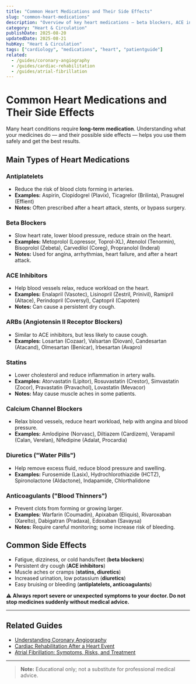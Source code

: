 ```yaml
---
title: "Common Heart Medications and Their Side Effects"
slug: "common-heart-medications"
description: "Overview of key heart medications — beta blockers, ACE inhibitors, statins — and their common side effects."
category: "Heart & Circulation"
publishDate: 2025-08-20
updatedDate: 2025-08-21
hubKey: "Heart & Circulation"
tags: ["cardiology", "medications", "heart", "patientguide"]
related:
  - /guides/coronary-angiography
  - /guides/cardiac-rehabilitation
  - /guides/atrial-fibrillation
---
```


# Common Heart Medications and Their Side Effects

Many heart conditions require **long-term medication**. Understanding what your medicines do — and their possible side effects — helps you use them safely and get the best results.

## Main Types of Heart Medications

### Antiplatelets
- Reduce the risk of blood clots forming in arteries.  
- **Examples:** Aspirin, Clopidogrel (Plavix), Ticagrelor (Brilinta), Prasugrel (Effient)  
- **Notes:** Often prescribed after a heart attack, stents, or bypass surgery.  

### Beta Blockers
- Slow heart rate, lower blood pressure, reduce strain on the heart.  
- **Examples:** Metoprolol (Lopressor, Toprol-XL), Atenolol (Tenormin), Bisoprolol (Zebeta), Carvedilol (Coreg), Propranolol (Inderal)  
- **Notes:** Used for angina, arrhythmias, heart failure, and after a heart attack.  

### ACE Inhibitors
- Help blood vessels relax, reduce workload on the heart.  
- **Examples:** Enalapril (Vasotec), Lisinopril (Zestril, Prinivil), Ramipril (Altace), Perindopril (Coversyl), Captopril (Capoten)  
- **Notes:** Can cause a persistent dry cough.  

### ARBs (Angiotensin II Receptor Blockers)
- Similar to ACE inhibitors, but less likely to cause cough.  
- **Examples:** Losartan (Cozaar), Valsartan (Diovan), Candesartan (Atacand), Olmesartan (Benicar), Irbesartan (Avapro)  

### Statins
- Lower cholesterol and reduce inflammation in artery walls.  
- **Examples:** Atorvastatin (Lipitor), Rosuvastatin (Crestor), Simvastatin (Zocor), Pravastatin (Pravachol), Lovastatin (Mevacor)  
- **Notes:** May cause muscle aches in some patients.  

### Calcium Channel Blockers
- Relax blood vessels, reduce heart workload, help with angina and blood pressure.  
- **Examples:** Amlodipine (Norvasc), Diltiazem (Cardizem), Verapamil (Calan, Verelan), Nifedipine (Adalat, Procardia)  

### Diuretics ("Water Pills")
- Help remove excess fluid, reduce blood pressure and swelling.  
- **Examples:** Furosemide (Lasix), Hydrochlorothiazide (HCTZ), Spironolactone (Aldactone), Indapamide, Chlorthalidone  

### Anticoagulants ("Blood Thinners")
- Prevent clots from forming or growing larger.  
- **Examples:** Warfarin (Coumadin), Apixaban (Eliquis), Rivaroxaban (Xarelto), Dabigatran (Pradaxa), Edoxaban (Savaysa)  
- **Notes:** Require careful monitoring; some increase risk of bleeding.  

## Common Side Effects
- Fatigue, dizziness, or cold hands/feet (**beta blockers**)  
- Persistent dry cough (**ACE inhibitors**)  
- Muscle aches or cramps (**statins, diuretics**)  
- Increased urination, low potassium (**diuretics**)  
- Easy bruising or bleeding (**antiplatelets, anticoagulants**)  

⚠️ **Always report severe or unexpected symptoms to your doctor. Do not stop medicines suddenly without medical advice.**

---

## Related Guides
- [Understanding Coronary Angiography](/guides/coronary-angiography)  
- [Cardiac Rehabilitation After a Heart Event](/guides/cardiac-rehabilitation)  
- [Atrial Fibrillation: Symptoms, Risks, and Treatment](/guides/atrial-fibrillation)  

---

> **Note:** Educational only; not a substitute for professional medical advice.
